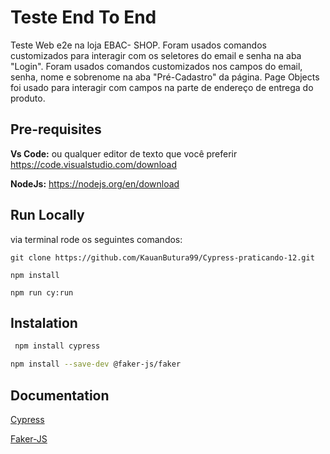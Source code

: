
# Teste End To End
Teste Web e2e na loja EBAC- SHOP. Foram usados comandos customizados para interagir com os seletores do email e senha na aba "Login". Foram usados comandos customizados nos campos do email, senha, nome e sobrenome na aba "Pré-Cadastro" da página. Page Objects foi usado para interagir com campos na parte de endereço de entrega do produto.
 
 


## Pre-requisites

**Vs Code:** ou  qualquer editor de texto que você preferir https://code.visualstudio.com/download

 **NodeJs:** https://nodejs.org/en/download





## Run Locally

via terminal rode os seguintes comandos:
````
git clone https://github.com/KauanButura99/Cypress-praticando-12.git
````
````
npm install
````
````
npm run cy:run
````


## Instalation

```bash
 npm install cypress
```
````bash
npm install --save-dev @faker-js/faker
````



## Documentation

[Cypress](https://www.cypress.io/)

[Faker-JS](https://www.npmjs.com/package/@faker-js/faker)

